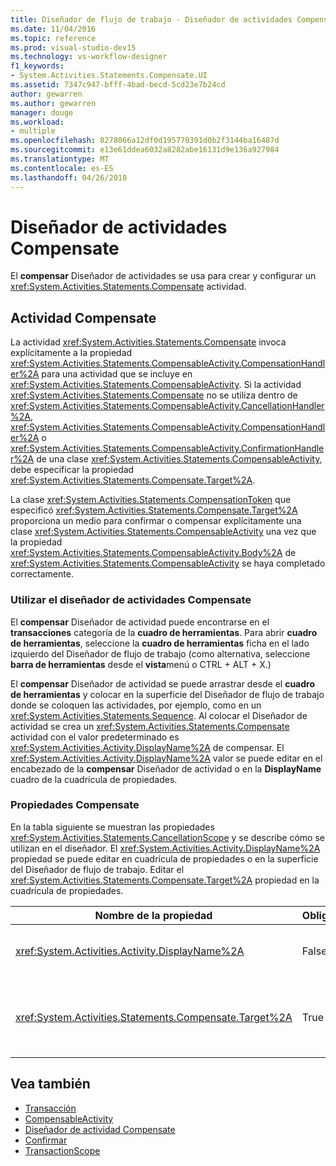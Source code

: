 ```yaml
---
title: Diseñador de flujo de trabajo - Diseñador de actividades Compensate
ms.date: 11/04/2016
ms.topic: reference
ms.prod: visual-studio-dev15
ms.technology: vs-workflow-designer
f1_keywords:
- System.Activities.Statements.Compensate.UI
ms.assetid: 7347c947-bfff-4bad-becd-5cd23e7b24cd
author: gewarren
ms.author: gewarren
manager: douge
ms.workload:
- multiple
ms.openlocfilehash: 8278066a12df0d195770391d0b2f3144ba16487d
ms.sourcegitcommit: e13e61ddea6032a8282abe16131d9e136a927984
ms.translationtype: MT
ms.contentlocale: es-ES
ms.lasthandoff: 04/26/2018
---
```

# <a name="compensate-activity-designer"></a>Diseñador de actividades Compensate

El **compensar** Diseñador de actividades se usa para crear y configurar un <xref:System.Activities.Statements.Compensate> actividad.

## <a name="the-compensate-activity"></a>Actividad Compensate
 La actividad <xref:System.Activities.Statements.Compensate> invoca explícitamente a la propiedad <xref:System.Activities.Statements.CompensableActivity.CompensationHandler%2A> para una actividad que se incluye en <xref:System.Activities.Statements.CompensableActivity>. Si la actividad <xref:System.Activities.Statements.Compensate> no se utiliza dentro de <xref:System.Activities.Statements.CompensableActivity.CancellationHandler%2A>, <xref:System.Activities.Statements.CompensableActivity.CompensationHandler%2A> o <xref:System.Activities.Statements.CompensableActivity.ConfirmationHandler%2A> de una clase <xref:System.Activities.Statements.CompensableActivity>, debe especificar la propiedad <xref:System.Activities.Statements.Compensate.Target%2A>.

 La clase <xref:System.Activities.Statements.CompensationToken> que especificó <xref:System.Activities.Statements.Compensate.Target%2A> proporciona un medio para confirmar o compensar explícitamente una clase <xref:System.Activities.Statements.CompensableActivity> una vez que la propiedad <xref:System.Activities.Statements.CompensableActivity.Body%2A> de <xref:System.Activities.Statements.CompensableActivity> se haya completado correctamente.

### <a name="using-the-compensate-activity-designer"></a>Utilizar el diseñador de actividades Compensate
 El **compensar** Diseñador de actividad puede encontrarse en el **transacciones** categoría de la **cuadro de herramientas**. Para abrir **cuadro de herramientas**, seleccione la **cuadro de herramientas** ficha en el lado izquierdo del Diseñador de flujo de trabajo (como alternativa, seleccione **barra de herramientas** desde el **vista**menú o CTRL + ALT + X.)

 El **compensar** Diseñador de actividad se puede arrastrar desde el **cuadro de herramientas** y colocar en la superficie del Diseñador de flujo de trabajo donde se coloquen las actividades, por ejemplo, como en un <xref:System.Activities.Statements.Sequence>. Al colocar el Diseñador de actividad se crea un <xref:System.Activities.Statements.Compensate> actividad con el valor predeterminado es <xref:System.Activities.Activity.DisplayName%2A> de compensar. El <xref:System.Activities.Activity.DisplayName%2A> valor se puede editar en el encabezado de la **compensar** Diseñador de actividad o en la **DisplayName** cuadro de la cuadrícula de propiedades.

### <a name="the-compensate-properties"></a>Propiedades Compensate
 En la tabla siguiente se muestran las propiedades <xref:System.Activities.Statements.CancellationScope> y se describe cómo se utilizan en el diseñador. El <xref:System.Activities.Activity.DisplayName%2A> propiedad se puede editar en cuadrícula de propiedades o en la superficie del Diseñador de flujo de trabajo. Editar el <xref:System.Activities.Statements.Compensate.Target%2A> propiedad en la cuadrícula de propiedades.

|Nombre de la propiedad|Obligatorio|Uso|
|-------------------|--------------|-----------|
|<xref:System.Activities.Activity.DisplayName%2A>|False|Especifica el nombre opcional descriptivo de la actividad <xref:System.Activities.Statements.Compensate>. El valor predeterminado es Compensate.|
|<xref:System.Activities.Statements.Compensate.Target%2A>|True|Especifica la clase <xref:System.Activities.InArgument%601> que contiene la clase <xref:System.Activities.Statements.CompensationToken> para esta actividad <xref:System.Activities.Statements.Compensate>.|

## <a name="see-also"></a>Vea también

- [Transacción](../workflow-designer/transaction-activity-designers.md)
- [CompensableActivity](../workflow-designer/compensableactivity-activity-designer.md)
- [Diseñador de actividad Compensate](../workflow-designer/compensate-activity-designer.md)
- [Confirmar](../workflow-designer/confirm-activity-designer.md)
- [TransactionScope](../workflow-designer/transactionscope-activity-designer.md)